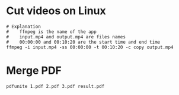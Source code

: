 # Cut videos on Linux

```
# Explanation
#    ffmpeg is the name of the app
#    input.mp4 and output.mp4 are files names
#    00:00:00 and 00:10:20 are the start time and end time
ffmpeg -i input.mp4 -ss 00:00:00 -t 00:10:20 -c copy output.mp4
```

# Merge PDF

```
pdfunite 1.pdf 2.pdf 3.pdf result.pdf
```

